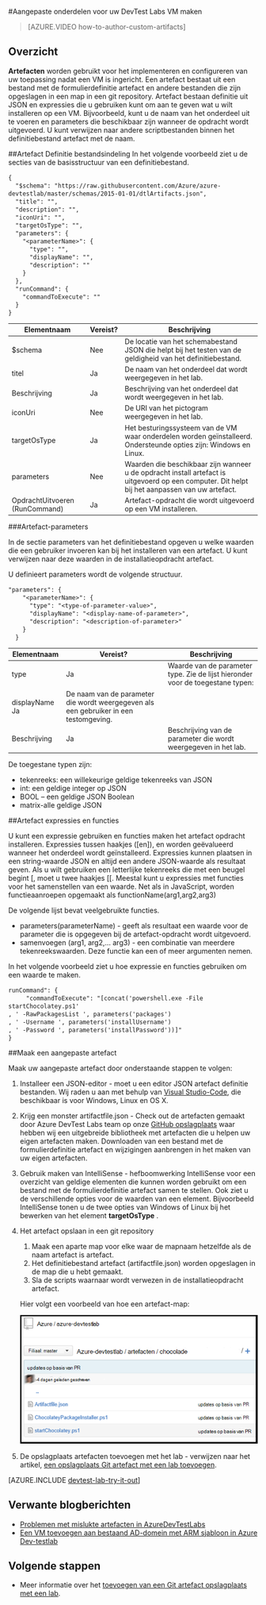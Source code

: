 <properties 
    pageTitle="Aangepaste onderdelen voor uw DevTest Labs VM maken | Microsoft Azure"
    description="Meer informatie over het ontwerpen van uw eigen artefacten voor gebruik met DevTest Labs"
    services="devtest-lab,virtual-machines"
    documentationCenter="na"
    authors="tomarcher"
    manager="douge"
    editor=""/>

<tags
    ms.service="devtest-lab"
    ms.workload="na"
    ms.tgt_pltfrm="na"
    ms.devlang="na"
    ms.topic="article"
    ms.date="08/25/2016"
    ms.author="tarcher"/>

#<a name="create-custom-artifacts-for-your-devtest-labs-vm"></a>Aangepaste onderdelen voor uw DevTest Labs VM maken

> [AZURE.VIDEO how-to-author-custom-artifacts] 

## <a name="overview"></a>Overzicht
**Artefacten** worden gebruikt voor het implementeren en configureren van uw toepassing nadat een VM is ingericht. Een artefact bestaat uit een bestand met de formulierdefinitie artefact en andere bestanden die zijn opgeslagen in een map in een git repository. Artefact bestaan definitie uit JSON en expressies die u gebruiken kunt om aan te geven wat u wilt installeren op een VM. Bijvoorbeeld, kunt u de naam van het onderdeel uit te voeren en parameters die beschikbaar zijn wanneer de opdracht wordt uitgevoerd. U kunt verwijzen naar andere scriptbestanden binnen het definitiebestand artefact met de naam.

##<a name="artifact-definition-file-format"></a>Artefact Definitie bestandsindeling
In het volgende voorbeeld ziet u de secties van de basisstructuur van een definitiebestand.

    {
      "$schema": "https://raw.githubusercontent.com/Azure/azure-devtestlab/master/schemas/2015-01-01/dtlArtifacts.json",
      "title": "",
      "description": "",
      "iconUri": "",
      "targetOsType": "",
      "parameters": {
        "<parameterName>": {
          "type": "",
          "displayName": "",
          "description": ""
        }
      },
      "runCommand": {
        "commandToExecute": ""
      }
    }

| Elementnaam | Vereist? | Beschrijving
| ------------ | --------- | -----------
| $schema      | Nee        | De locatie van het schemabestand JSON die helpt bij het testen van de geldigheid van het definitiebestand.
| titel        | Ja       | De naam van het onderdeel dat wordt weergegeven in het lab.
| Beschrijving  | Ja       | Beschrijving van het onderdeel dat wordt weergegeven in het lab.
| iconUri      | Nee        | De URI van het pictogram weergegeven in het lab.
| targetOsType | Ja       | Het besturingssysteem van de VM waar onderdelen worden geïnstalleerd. Ondersteunde opties zijn: Windows en Linux.
| parameters   | Nee        | Waarden die beschikbaar zijn wanneer u de opdracht install artefact is uitgevoerd op een computer. Dit helpt bij het aanpassen van uw artefact.
| OpdrachtUitvoeren (RunCommand)   | Ja       | Artefact-opdracht die wordt uitgevoerd op een VM installeren.

###<a name="artifact-parameters"></a>Artefact-parameters

In de sectie parameters van het definitiebestand opgeven u welke waarden die een gebruiker invoeren kan bij het installeren van een artefact. U kunt verwijzen naar deze waarden in de installatieopdracht artefact.

U definieert parameters wordt de volgende structuur.

    "parameters": {
        "<parameterName>": {
          "type": "<type-of-parameter-value>",
          "displayName": "<display-name-of-parameter>",
          "description": "<description-of-parameter>"
        }
      }

| Elementnaam | Vereist? | Beschrijving
| ------------ | --------- | -----------
| type         | Ja       | Waarde van de parameter type. Zie de lijst hieronder voor de toegestane typen:
| displayName Ja       | De naam van de parameter die wordt weergegeven als een gebruiker in een testomgeving.
| Beschrijving  | Ja       | Beschrijving van de parameter die wordt weergegeven in het lab.

De toegestane typen zijn:

- tekenreeks: een willekeurige geldige tekenreeks van JSON
- int: een geldige integer op JSON
- BOOL – een geldige JSON Boolean
- matrix-alle geldige JSON

##<a name="artifact-expressions-and-functions"></a>Artefact expressies en functies

U kunt een expressie gebruiken en functies maken het artefact opdracht installeren.
Expressies tussen haakjes ([en]), en worden geëvalueerd wanneer het onderdeel wordt geïnstalleerd. Expressies kunnen plaatsen in een string-waarde JSON en altijd een andere JSON-waarde als resultaat geven. Als u wilt gebruiken een letterlijke tekenreeks die met een beugel begint [, moet u twee haakjes [[.
Meestal kunt u expressies met functies voor het samenstellen van een waarde. Net als in JavaScript, worden functieaanroepen opgemaakt als functionName(arg1,arg2,arg3)

De volgende lijst bevat veelgebruikte functies.

- parameters(parameterName) - geeft als resultaat een waarde voor de parameter die is opgegeven bij de artefact-opdracht wordt uitgevoerd.
- samenvoegen (arg1, arg2,... arg3) - een combinatie van meerdere tekenreekswaarden. Deze functie kan een of meer argumenten nemen.

In het volgende voorbeeld ziet u hoe expressie en functies gebruiken om een waarde te maken.

    runCommand": {
         "commandToExecute": "[concat('powershell.exe -File startChocolatey.ps1'
    , ' -RawPackagesList ', parameters('packages')
    , ' -Username ', parameters('installUsername')
    , ' -Password ', parameters('installPassword'))]"
    }

##<a name="create-a-custom-artifact"></a>Maak een aangepaste artefact

Maak uw aangepaste artefact door onderstaande stappen te volgen:

1. Installeer een JSON-editor - moet u een editor JSON artefact definitie bestanden. Wij raden u aan met behulp van [Visual Studio-Code](https://code.visualstudio.com/), die beschikbaar is voor Windows, Linux en OS X.

1. Krijg een monster artifactfile.json - Check out de artefacten gemaakt door Azure DevTest Labs team op onze [GitHub opslagplaats](https://github.com/Azure/azure-devtestlab) waar hebben wij een uitgebreide bibliotheek met artefacten die u helpen uw eigen artefacten maken. Downloaden van een bestand met de formulierdefinitie artefact en wijzigingen aanbrengen in het maken van uw eigen artefacten.

1. Gebruik maken van IntelliSense - hefboomwerking IntelliSense voor een overzicht van geldige elementen die kunnen worden gebruikt om een bestand met de formulierdefinitie artefact samen te stellen. Ook ziet u de verschillende opties voor de waarden van een element. Bijvoorbeeld IntelliSense tonen u de twee opties van Windows of Linux bij het bewerken van het element **targetOsType** .

1. Het artefact opslaan in een git repository
    1. Maak een aparte map voor elke waar de mapnaam hetzelfde als de naam artefact is artefact.
    1. Het definitiebestand artefact (artifactfile.json) worden opgeslagen in de map die u hebt gemaakt.
    1. Sla de scripts waarnaar wordt verwezen in de installatieopdracht artefact.

    Hier volgt een voorbeeld van hoe een artefact-map:

    ![Artefact git repo-voorbeeld](./media/devtest-lab-artifact-author/git-repo.png)

1. De opslagplaats artefacten toevoegen met het lab - verwijzen naar het artikel, [een opslagplaats Git artefact met een lab toevoegen](devtest-lab-add-artifact-repo.md).

[AZURE.INCLUDE [devtest-lab-try-it-out](../../includes/devtest-lab-try-it-out.md)]

## <a name="related-blog-posts"></a>Verwante blogberichten
- [Problemen met mislukte artefacten in AzureDevTestLabs](http://www.visualstudiogeeks.com/blog/DevOps/How-to-troubleshoot-failing-artifacts-in-AzureDevTestLabs)
- [Een VM toevoegen aan bestaand AD-domein met ARM sjabloon in Azure Dev-testlab](http://www.visualstudiogeeks.com/blog/DevOps/Join-a-VM-to-existing-AD-domain-using-ARM-template-AzureDevTestLabs)

## <a name="next-steps"></a>Volgende stappen

- Meer informatie over het [toevoegen van een Git artefact opslagplaats met een lab](devtest-lab-add-artifact-repo.md).
